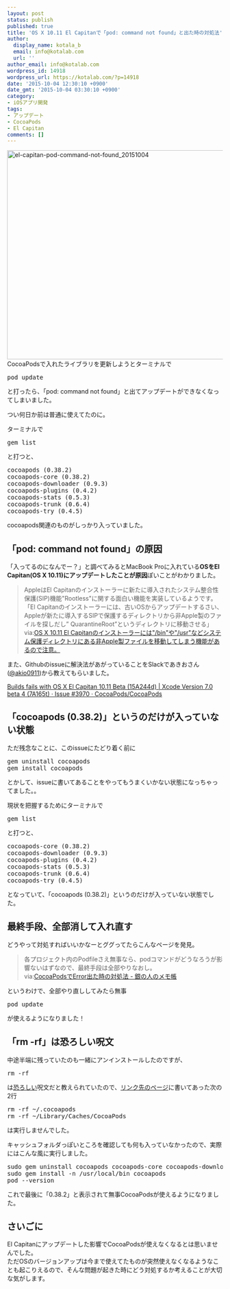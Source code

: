 ```yaml
---
layout: post
status: publish
published: true
title: 'OS X 10.11 El Capitanで「pod: command not found」と出た時の対処法'
author:
  display_name: kotala_b
  email: info@kotalab.com
  url: ''
author_email: info@kotalab.com
wordpress_id: 14918
wordpress_url: https://kotalab.com/?p=14918
date: '2015-10-04 12:30:10 +0900'
date_gmt: '2015-10-04 03:30:10 +0900'
category:
- iOSアプリ開発
tags:
- アップデート
- CocoaPods
- El Capitan
comments: []
---
```

<p><img src="https://kotalab.com/wp-content/uploads/2015/10/el-capitan-pod-command-not-found_20151004-780x488.png" alt="el-capitan-pod-command-not-found_20151004" width="780" height="488" class="aligncenter size-large wp-image-14922" /><br />
CocoaPodsで入れたライブラリを更新しようとターミナルで</p>
<pre class="lang:default decode:true " >pod update</pre>
<p>と打ったら、「pod: command not found」と出てアップデートができなくなってしまいました。</p>
<p>つい何日か前は普通に使えてたのに。</p>
<p>ターミナルで</p>
<pre class="lang:default decode:true " >gem list</pre>
<p>と打つと、</p>
<pre class="lang:default decode:true " >cocoapods (0.38.2)
cocoapods-core (0.38.2)
cocoapods-downloader (0.9.3)
cocoapods-plugins (0.4.2)
cocoapods-stats (0.5.3)
cocoapods-trunk (0.6.4)
cocoapods-try (0.4.5)</pre>
<p>cocoapods関連のものがしっかり入っていました。</p>
<!--more-->
<h2>「pod: command not found」の原因</h2>
<p>「入ってるのになんでー？」と調べてみるとMacBook Proに入れている<strong>OSをEl Capitan(OS X 10.11)にアップデートしたことが原因</strong>ぽいことがわかりました。</p>
<blockquote><p>AppleはEl Capitanのインストーラーに新たに導入されたシステム整合性保護(SIP)機能"Rootless"に関する面白い機能を実装しているようです。<br />
「El Capitanのインストーラーには、古いOSからアップデートするさい、Appleが新たに導入するSIPで保護するディレクトリから非Apple製のファイルを探しだし&rdquo; QuarantineRoot&rdquo;というディレクトリに移動させる」<br />
via:<a href="http://applech2.com/archives/46429524.html" target="_blank">OS X 10.11 El Capitanのインストーラーには"/bin"や"/usr"などシステム保護ディレクトリにある非Apple製ファイルを移動してしまう機能があるので注意。</a></p>
</blockquote>
<p>また、Githubのissueに解決法があがっていることをSlackであきおさん(<a href="https://twitter.com/akio0911" target="_blank">@akio0911</a>)から教えてもらいました。</p>
<p><a href="https://github.com/CocoaPods/CocoaPods/issues/3970" target="_blank">Builds fails with OS X El Capitan 10.11 Beta (15A244d) | Xcode Version 7.0 beta 4 (7A165t) &middot; Issue #3970 &middot; CocoaPods/CocoaPods</a></p>
<h2>「cocoapods (0.38.2)」というのだけが入っていない状態</h2>
<p>ただ残念なことに、このissueにたどり着く前に</p>
<pre class="lang:default decode:true " >gem uninstall cocoapods
gem install cocoapods</pre>
<p>とかして、issueに書いてあることをやってもうまくいかない状態になっちゃってました。。</p>
<p>現状を把握するためにターミナルで</p>
<pre class="lang:default decode:true " >gem list</pre>
<p>と打つと、</p>
<pre class="lang:default decode:true " >cocoapods-core (0.38.2)
cocoapods-downloader (0.9.3)
cocoapods-plugins (0.4.2)
cocoapods-stats (0.5.3)
cocoapods-trunk (0.6.4)
cocoapods-try (0.4.5)</pre>
<p>となっていて、「cocoapods (0.38.2)」というのだけが入っていない状態でした。</p>
<h2>最終手段、全部消して入れ直す</h2>
<p>どうやって対処すればいいかなーとググってたらこんなページを発見。</p>
<blockquote><p>各プロジェクト内のPodfileさえ無事なら、podコマンドがどうなろうが影響ないはずなので、最終手段は全部やりなおし。<br />
via:<a href="http://gin0606.hatenablog.com/entry/2014/03/13/144653" target="_blank">CocoaPodsでError出た時の対処法 - 銀の人のメモ帳</a></p>
</blockquote>
<p>というわけで、全部やり直ししてみたら無事</p>
<pre class="lang:default decode:true " >pod update</pre>
<p>が使えるようになりました！</p>
<h2>「rm -rf」は恐ろしい呪文</h2>
<p>中途半端に残っていたのも一緒にアンインストールしたのですが、</p>
<pre class="lang:default decode:true " >rm -rf</pre>
<p>は<a href="http://www.imamura.biz/blog/srv/linux/2633" target="_blank">恐ろしい</a>呪文だと教えられていたので、<a href="http://gin0606.hatenablog.com/entry/2014/03/13/144653" target="_blank">リンク先のページ</a>に書いてあった次の2行</p>
<pre class="lang:default decode:true " >rm -rf ~/.cocoapods
rm -rf ~/Library/Caches/CocoaPods</pre>
<p>は実行しませんでした。</p>
<p>キャッシュフォルダっぽいところを確認しても何も入っていなかったので、実際にはこんな風に実行しました。</p>
<pre class="lang:default decode:true " >sudo gem uninstall cocoapods cocoapods-core cocoapods-downloader cocoapods-plugins cocoapods-stats cocoapods-trunk cocoapods-try
sudo gem install -n /usr/local/bin cocoapods
pod --version</pre>
<p>これで最後に「0.38.2」と表示されて無事CocoaPodsが使えるようになりました。</p>
<h2>さいごに</h2>
<p>El Capitanにアップデートした影響でCocoaPodsが使えなくなるとは思いませんでした。<br />
ただOSのバージョンアップは今まで使えてたものが突然使えなくなるようなことも起こりえるので、そんな問題が起きた時にどう対処するか考えることが大切な気がします。</p>
